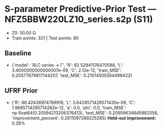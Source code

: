 # S-parameter Predictive-Prior Test — NFZ5BBW220LZ10_series.s2p (S11)
- Z0: 50.00 Ω
- Train points: 321  |  Test points: 80

## Baseline
- {'model': 'RLC series -> Γ', 'R': 82.52941176470588, 'L': 3.4000000000000007e-09, 'C': 2.12e-12, 'train_MSE': 0.20577679817144207, 'test_MSE': 0.21014505564496422}

## UFRF Prior
- {'R': 88.42436974789916, 'L': 3.6428571428571435e-09, 'C': 1.9685714285714282e-12, 'a': 0.0, 'phi': 0.0, 'train_MSE': np.float64(0.20594213206376413), 'test_MSE': 0.20959634645982556, 'improvement_percent': 0.2611097289225285}
**Held-out improvement:** 0.26%